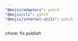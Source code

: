 ```yaml
---
"@mojis/adapters": patch
"@mojis/cli": patch
"@mojis/internal-utils": patch
---
```


chore: fix publish
